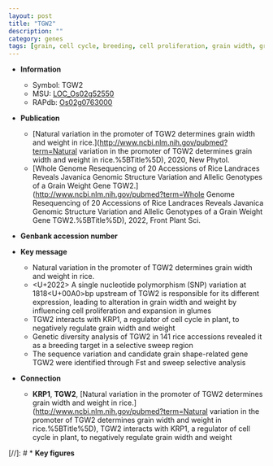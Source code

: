 ```yaml
---
layout: post
title: "TGW2"
description: ""
category: genes
tags: [grain, cell cycle, breeding, cell proliferation, grain width, grain shape]
---
```


* **Information**  
    + Symbol: TGW2  
    + MSU: [LOC_Os02g52550](http://rice.uga.edu/cgi-bin/ORF_infopage.cgi?orf=LOC_Os02g52550)  
    + RAPdb: [Os02g0763000](http://rapdb.dna.affrc.go.jp/viewer/gbrowse_details/irgsp1?name=Os02g0763000)  

* **Publication**  
    + [Natural variation in the promoter of TGW2 determines grain width and weight in rice.](http://www.ncbi.nlm.nih.gov/pubmed?term=Natural variation in the promoter of TGW2 determines grain width and weight in rice.%5BTitle%5D), 2020, New Phytol.
    + [Whole Genome Resequencing of 20 Accessions of Rice Landraces Reveals Javanica Genomic Structure Variation and Allelic Genotypes of a Grain Weight Gene TGW2.](http://www.ncbi.nlm.nih.gov/pubmed?term=Whole Genome Resequencing of 20 Accessions of Rice Landraces Reveals Javanica Genomic Structure Variation and Allelic Genotypes of a Grain Weight Gene TGW2.%5BTitle%5D), 2022, Front Plant Sci.

* **Genbank accession number**  

* **Key message**  
    + Natural variation in the promoter of TGW2 determines grain width and weight in rice.
    + <U+2022> A single nucleotide polymorphism (SNP) variation at 1818<U+00A0>bp upstream of TGW2 is responsible for its different expression, leading to alteration in grain width and weight by influencing cell proliferation and expansion in glumes
    + TGW2 interacts with KRP1, a regulator of cell cycle in plant, to negatively regulate grain width and weight
    + Genetic diversity analysis of TGW2 in 141 rice accessions revealed it as a breeding target in a selective sweep region
    + The sequence variation and candidate grain shape-related gene TGW2 were identified through Fst and sweep selective analysis

* **Connection**  
    + __KRP1__, __TGW2__, [Natural variation in the promoter of TGW2 determines grain width and weight in rice.](http://www.ncbi.nlm.nih.gov/pubmed?term=Natural variation in the promoter of TGW2 determines grain width and weight in rice.%5BTitle%5D),  TGW2 interacts with KRP1, a regulator of cell cycle in plant, to negatively regulate grain width and weight

[//]: # * **Key figures**  


